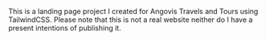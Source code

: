 This is a landing page project I created for Angovis Travels and Tours using TailwindCSS.
Please note that this is not a real website neither do I have a present intentions of publishing it.

